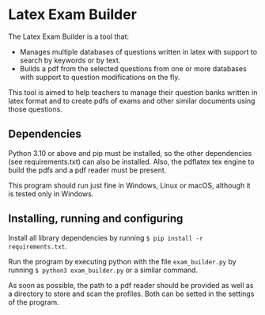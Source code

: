 # Latex Exam Builder

The Latex Exam Builder is a tool that:
- Manages multiple databases of questions written in latex with support to search by keywords or by text.
- Builds a pdf from the selected questions from one or more databases with support to question modifications on the fly.

This tool is aimed to help teachers to manage their question banks written in latex format and
to create pdfs of exams and other similar documents using those questions.

## Dependencies

Python 3.10 or above and pip must be installed, so the other dependencies (see requirements.txt) can also be installed.
Also, the pdflatex tex engine to build the pdfs and a pdf reader must be present.

This program should run just fine in Windows, Linux or macOS, although it is tested only in Windows. 

## Installing, running and configuring

Install all library dependencies by running ```$ pip install -r requirements.txt```.

Run the program by executing python with the file ```exam_builder.py``` by running ```$ python3 exam_builder.py``` or a similar command.

As soon as possible, the path to a pdf reader should be provided as well as a directory to store and scan the profiles.
Both can be setted in the settings of the program.